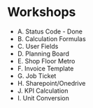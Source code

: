 # Workshops
* A. Status Code - Done
* B. Calculation Formulas
* C. User Fields
* D. Planning Board
* E. Shop Floor Metro
* F. Invoice Template
* G. Job Ticket
* H. Sharepoint/Onedrive
* J. KPI Calculation
* I. Unit Conversion